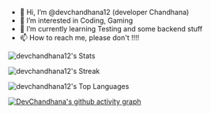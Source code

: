 - 👋 Hi, I’m @devchandhana12 (developer Chandhana)
- 👀 I’m interested in Coding, Gaming
- 🌱 I’m currently learning Testing and some backend stuff
- 📫 How to reach me, please don't !!!!

![devchandhana12's Stats](https://github-readme-stats.vercel.app/api?username=devchandhana12&theme=nightowl&show_icons=true&hide_border=true&count_private=true)


![devchandhana12's Streak](https://github-readme-streak-stats.herokuapp.com/?user=devchandhana12&theme=nightowl&hide_border=true)


![devchandhana12's Top Languages](https://github-readme-stats.vercel.app/api/top-langs/?username=devchandhana12&theme=nightowl&show_icons=true&hide_border=true&layout=compact)


[![DevChandhana's github activity graph](https://github-readme-activity-graph.vercel.app/graph?username=devchandhana12&theme=github-compact)](https://github.com/devchandhana12/github-readme-activity-graph)


